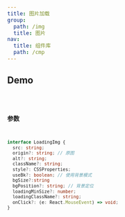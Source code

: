 ```yaml
---
title: 图片加载
group:
  path: /img
  title: 图片
nav:
  title: 组件库
  path: /cmp
---
```


## Demo

<code src="./demo.tsx" />


### 参数

```ts
interface LoadingImg {
  src: string;
  origin?: string; // 原图
  alt?: string;
  className?: string;
  style?: CSSProperties;
  useBk?: boolean; // 使用背景模式
  bgSize?:string
  bgPosition?: string; // 背景定位
  loadingMinSize?: number;
  loadingClassName?: string;
  onClick?: (e: React.MouseEvent) => void;
}
```
